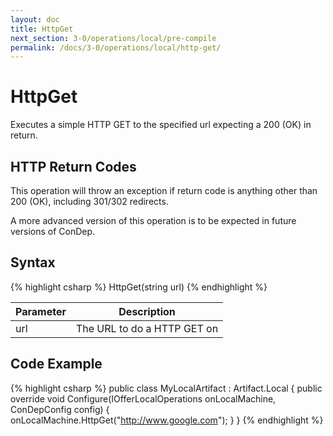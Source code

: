 ```yaml
---
layout: doc
title: HttpGet
next_section: 3-0/operations/local/pre-compile
permalink: /docs/3-0/operations/local/http-get/
---
```


HttpGet
==========

Executes a simple HTTP GET to the specified url expecting a 200 (OK) in return.

<div class="note warning">
	<h2>HTTP Return Codes</h2>
  <p>
		This operation will throw an exception if return code is anything other than 200 (OK), including 301/302 redirects.
	</p>
</div>

<div class="note info">
  <p>
		A more advanced version of this operation is to be expected in future versions of ConDep.
	</p>
</div>

## Syntax

{% highlight csharp %}
HttpGet(string url)
{% endhighlight %}

<table>
	<thead>
		<tr>
			<th>Parameter</th>
			<th>Description</th>
		</tr>
	</thead>
	<tbody>
		<tr>
			<td>url</td>
			<td>The URL to do a HTTP GET on</td>
		</tr>
	</tbody>
</table>

## Code Example

{% highlight csharp %}
public class MyLocalArtifact : Artifact.Local
{
	public override void Configure(IOfferLocalOperations onLocalMachine, ConDepConfig config)
	{
		onLocalMachine.HttpGet("http://www.google.com");
	}
}
{% endhighlight %}
